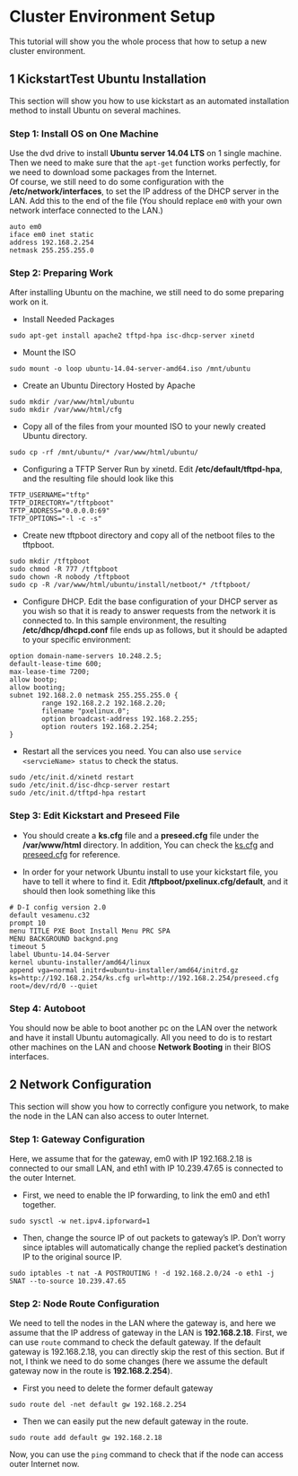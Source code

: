 # Cluster Environment Setup
This tutorial will show you the whole process that how to setup a new cluster environment.

<!--------------------------------------------------------------------------->

## 1 KickstartTest Ubuntu Installation
This section will show you how to use kickstart as an automated installation method to install Ubuntu on several machines.

### Step 1: Install OS on One Machine
Use the dvd drive to install **Ubuntu server 14.04 LTS** on 1 single machine.
Then we need to make sure that the `apt-get` function works perfectly, for we need to download some packages from the Internet.<br>
Of course, we still need to do some configuration with the **/etc/network/interfaces**, to set the IP address of the DHCP server in the LAN. Add this to the end of the file (You should replace `em0` with your own network interface connected to the LAN.)
```
auto em0
iface em0 inet static
address 192.168.2.254
netmask 255.255.255.0
```

### Step 2: Preparing Work
After installing Ubuntu on the machine, we still need to do some preparing work on it.
* Install Needed Packages
```
sudo apt-get install apache2 tftpd-hpa isc-dhcp-server xinetd
```

* Mount the ISO
```
sudo mount -o loop ubuntu-14.04-server-amd64.iso /mnt/ubuntu
```

* Create an Ubuntu Directory Hosted by Apache
```
sudo mkdir /var/www/html/ubuntu
sudo mkdir /var/www/html/cfg
```

* Copy all of the files from your mounted ISO to your newly created Ubuntu directory.
```
sudo cp -rf /mnt/ubuntu/* /var/www/html/ubuntu/
```

* Configuring a TFTP Server Run by xinetd. Edit **/etc/default/tftpd-hpa**, and the resulting file should look like this
```
TFTP_USERNAME="tftp"
TFTP_DIRECTORY="/tftpboot"
TFTP_ADDRESS="0.0.0.0:69"
TFTP_OPTIONS="-l -c -s"
```

* Create new tftpboot directory and copy all of the netboot files to the tftpboot.
```
sudo mkdir /tftpboot
sudo chmod -R 777 /tftpboot
sudo chown -R nobody /tftpboot
sudo cp -R /var/www/html/ubuntu/install/netboot/* /tftpboot/
```

* Configure DHCP. Edit the base configuration of your DHCP server as you wish so that it is ready to answer requests from the network it is connected to. In this sample environment, the resulting **/etc/dhcp/dhcpd.conf**  file ends up as follows, but it should be adapted to your specific environment:
```
option domain-name-servers 10.248.2.5;
default-lease-time 600;
max-lease-time 7200;
allow bootp;
allow booting;
subnet 192.168.2.0 netmask 255.255.255.0 {
        range 192.168.2.2 192.168.2.20;
        filename "pxelinux.0";
        option broadcast-address 192.168.2.255;
        option routers 192.168.2.254;
}
```

* Restart all the services you need. You can also use `service <servcieName> status` to check the status.
```
sudo /etc/init.d/xinetd restart
sudo /etc/init.d/isc-dhcp-server restart
sudo /etc/init.d/tftpd-hpa restart
```

### Step 3: Edit Kickstart and Preseed File
* You should create a **ks.cfg** file and a **preseed.cfg** file under the **/var/www/html** directory. In addition, You can check the [ks.cfg](https://github.com/bunguang/KickstartTest/blob/master/ks.cfg) and [preseed.cfg](https://github.com/bunguang/KickstartTest/blob/master/preseed.cfg) for reference.

* In order for your network Ubuntu install to use your kickstart file, you have to tell it where to find it. Edit **/tftpboot/pxelinux.cfg/default**, and it should then look something like this
```
# D-I config version 2.0
default vesamenu.c32
prompt 10
menu TITLE PXE Boot Install Menu PRC SPA
MENU BACKGROUND backgnd.png
timeout 5
label Ubuntu-14.04-Server
kernel ubuntu-installer/amd64/linux
append vga=normal initrd=ubuntu-installer/amd64/initrd.gz ks=http://192.168.2.254/ks.cfg url=http://192.168.2.254/preseed.cfg root=/dev/rd/0 --quiet
```

### Step 4: Autoboot
You should now be able to boot another pc on the LAN over the network and have it install Ubuntu automagically. All you need to do is to restart other machines on the LAN and choose **Network Booting** in their BIOS interfaces.

<!--------------------------------------------------------------------------->

## 2 Network Configuration
This section will show you how to correctly configure you network, to make the node in the LAN can also access to outer Internet.

### Step 1: Gateway Configuration
Here, we assume that for the gateway, em0 with IP 192.168.2.18 is connected to our small LAN, and eth1 with IP 10.239.47.65 is connected to the outer Internet.
* First, we need to enable the IP forwarding, to link the em0 and eth1 together.
```
sudo sysctl -w net.ipv4.ipforward=1
```

* Then, change the source IP of out packets to gateway’s IP. Don’t worry since iptables will automatically change the replied packet’s destination IP to the original source IP.
```
sudo iptables -t nat -A POSTROUTING ! -d 192.168.2.0/24 -o eth1 -j SNAT --to-source 10.239.47.65
```

### Step 2: Node Route Configuration
We need to tell the nodes in the LAN where the gateway is, and here we assume that the IP address of gateway in the LAN is **192.168.2.18**. First, we can use `route` command to check the default gateway. If the default gateway is 192.168.2.18, you can directly skip the rest of this section. But if not, I think we need to do some changes (here we assume the default gateway now in the route is **192.168.2.254**).
* First you need to delete the former default gateway
```
sudo route del -net default gw 192.168.2.254
```

* Then we can easily put the new default gateway in the route.
```
sudo route add default gw 192.168.2.18
```

Now, you can use the `ping` command to check that if the node can access outer Internet now.
